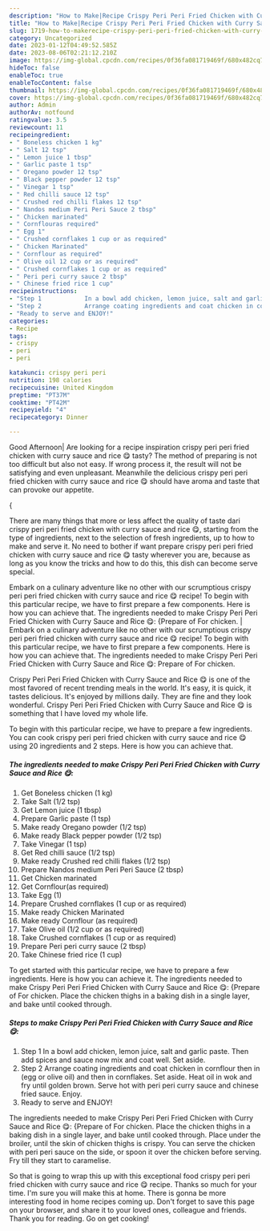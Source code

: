 ```yaml
---
description: "How to Make|Recipe Crispy Peri Peri Fried Chicken with Curry Sauce and Rice 😋 {That is Simple"
title: "How to Make|Recipe Crispy Peri Peri Fried Chicken with Curry Sauce and Rice 😋 {That is Simple"
slug: 1719-how-to-makerecipe-crispy-peri-peri-fried-chicken-with-curry-sauce-and-rice-that-is-simple
category: Uncategorized
date: 2023-01-12T04:49:52.585Z
date: 2023-08-06T02:21:12.210Z
image: https://img-global.cpcdn.com/recipes/0f36fa081719469f/680x482cq70/crispy-peri-peri-fried-chicken-with-curry-sauce-and-rice-recipe-main-photo.jpg
hideToc: false
enableToc: true
enableTocContent: false
thumbnail: https://img-global.cpcdn.com/recipes/0f36fa081719469f/680x482cq70/crispy-peri-peri-fried-chicken-with-curry-sauce-and-rice-recipe-main-photo.jpg
cover: https://img-global.cpcdn.com/recipes/0f36fa081719469f/680x482cq70/crispy-peri-peri-fried-chicken-with-curry-sauce-and-rice-recipe-main-photo.jpg
author: Admin
authorAv: notfound
ratingvalue: 3.5
reviewcount: 11
recipeingredient:
- " Boneless chicken 1 kg"
- " Salt 12 tsp"
- " Lemon juice 1 tbsp"
- " Garlic paste 1 tsp"
- " Oregano powder 12 tsp"
- " Black pepper powder 12 tsp"
- " Vinegar 1 tsp"
- " Red chilli sauce 12 tsp"
- " Crushed red chilli flakes 12 tsp"
- " Nandos medium Peri Peri Sauce 2 tbsp"
- " Chicken marinated"
- " Cornflouras required"
- " Egg 1"
- " Crushed cornflakes 1 cup or as required"
- " Chicken Marinated"
- " Cornflour as required"
- " Olive oil 12 cup or as required"
- " Crushed cornflakes 1 cup or as required"
- " Peri peri curry sauce 2 tbsp"
- " Chinese fried rice 1 cup"
recipeinstructions:
- "Step 1            In a bowl add chicken, lemon juice, salt and garlic paste. Then add spices and sauce now mix and coat well. Set aside."
- "Step 2            Arrange coating ingredients and coat chicken in cornflour then in (egg or olive oil) and then in cornflakes. Set aside. Heat oil in wok and fry until golden brown. Serve hot with peri peri curry sauce and chinese fried sauce. Enjoy."
- "Ready to serve and ENJOY!"
categories:
- Recipe
tags:
- crispy
- peri
- peri

katakunci: crispy peri peri 
nutrition: 198 calories
recipecuisine: United Kingdom
preptime: "PT37M"
cooktime: "PT42M"
recipeyield: "4"
recipecategory: Dinner

---
```



Good Afternoon| Are looking for a recipe inspiration crispy peri peri fried chicken with curry sauce and rice 😋 tasty? The method of preparing is not too difficult but also not easy. If wrong process it, the result will not be satisfying and even unpleasant. Meanwhile the delicious crispy peri peri fried chicken with curry sauce and rice 😋 should have aroma and taste that can provoke our appetite.




{

There are many things that more or less affect the quality of taste dari crispy peri peri fried chicken with curry sauce and rice 😋, starting from the type of ingredients, next to the selection of fresh ingredients, up to how to make and serve it. No need to bother if want prepare crispy peri peri fried chicken with curry sauce and rice 😋 tasty wherever you are, because as long as you know the tricks and how to do this, this dish can become serve  special.


Embark on a culinary adventure like no other with our scrumptious crispy peri peri fried chicken with curry sauce and rice 😋 recipe! To begin with this particular recipe, we have to first prepare a few components. Here is how you can achieve that. The ingredients needed to make Crispy Peri Peri Fried Chicken with Curry Sauce and Rice 😋: {Prepare of For chicken.
|
Embark on a culinary adventure like no other with our scrumptious crispy peri peri fried chicken with curry sauce and rice 😋 recipe! To begin with this particular recipe, we have to first prepare a few components. Here is how you can achieve that. The ingredients needed to make Crispy Peri Peri Fried Chicken with Curry Sauce and Rice 😋: Prepare of For chicken.

Crispy Peri Peri Fried Chicken with Curry Sauce and Rice 😋 is one of the most favored of recent trending meals in the world. It's easy, it is quick, it tastes delicious. It's enjoyed by millions daily. They are fine and they look wonderful. Crispy Peri Peri Fried Chicken with Curry Sauce and Rice 😋 is something that I have loved my whole life.


To begin with this particular recipe, we have to prepare a few ingredients. You can cook crispy peri peri fried chicken with curry sauce and rice 😋 using 20 ingredients and 2 steps. Here is how you can achieve that.

<!--inarticleads1-->

##### The ingredients needed to make Crispy Peri Peri Fried Chicken with Curry Sauce and Rice 😋:

1. Get  Boneless chicken (1 kg)
1. Take  Salt (1/2 tsp)
1. Get  Lemon juice (1 tbsp)
1. Prepare  Garlic paste (1 tsp)
1. Make ready  Oregano powder (1/2 tsp)
1. Make ready  Black pepper powder (1/2 tsp)
1. Take  Vinegar (1 tsp)
1. Get  Red chilli sauce (1/2 tsp)
1. Make ready  Crushed red chilli flakes (1/2 tsp)
1. Prepare  Nandos medium Peri Peri Sauce (2 tbsp)
1. Get  Chicken marinated
1. Get  Cornflour(as required)
1. Take  Egg (1)
1. Prepare  Crushed cornflakes (1 cup or as required)
1. Make ready  Chicken Marinated
1. Make ready  Cornflour (as required)
1. Take  Olive oil (1/2 cup or as required)
1. Take  Crushed cornflakes (1 cup or as required)
1. Prepare  Peri peri curry sauce (2 tbsp)
1. Take  Chinese fried rice (1 cup)


To get started with this particular recipe, we have to prepare a few ingredients. Here is how you can achieve it. The ingredients needed to make Crispy Peri Peri Fried Chicken with Curry Sauce and Rice 😋: {Prepare of For chicken. Place the chicken thighs in a baking dish in a single layer, and bake until cooked through. 

<!--inarticleads2-->

##### Steps to make Crispy Peri Peri Fried Chicken with Curry Sauce and Rice 😋:

1. Step 1            In a bowl add chicken, lemon juice, salt and garlic paste. Then add spices and sauce now mix and coat well. Set aside.
1. Step 2            Arrange coating ingredients and coat chicken in cornflour then in (egg or olive oil) and then in cornflakes. Set aside. Heat oil in wok and fry until golden brown. Serve hot with peri peri curry sauce and chinese fried sauce. Enjoy.
1. Ready to serve and ENJOY!

The ingredients needed to make Crispy Peri Peri Fried Chicken with Curry Sauce and Rice 😋: {Prepare of For chicken. Place the chicken thighs in a baking dish in a single layer, and bake until cooked through. Place under the broiler, until the skin of chicken thighs is crispy. You can serve the chicken with peri peri sauce on the side, or spoon it over the chicken before serving. Fry till they start to caramelise. 

So that is going to wrap this up with this exceptional food crispy peri peri fried chicken with curry sauce and rice 😋 recipe. Thanks so much for your time. I'm sure you will make this at home. There is gonna be more interesting food in home recipes coming up. Don't forget to save this page on your browser, and share it to your loved ones, colleague and friends. Thank you for reading. Go on get cooking!
